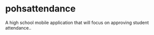# pohsattendance

A high school mobile application that will focus on approving student attendance..

